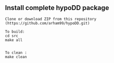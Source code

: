 Install complete hypoDD package
------------------------------------------------------
	Clone or download ZIP from this repository (https://github.com/arham99/hypoDD.git)

	To build:
	cd src
	make all
	

	To clean :
	make clean

       

